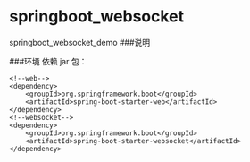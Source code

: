 # springboot_websocket
springboot_websocket_demo
###说明

###环境
依赖 jar 包：
```
<!--web-->
<dependency>
	<groupId>org.springframework.boot</groupId>
	<artifactId>spring-boot-starter-web</artifactId>
</dependency>
<!--websocket-->
<dependency>
	<groupId>org.springframework.boot</groupId>
	<artifactId>spring-boot-starter-websocket</artifactId>
</dependency>
```
